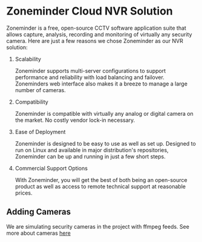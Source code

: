 # Zoneminder Cloud NVR Solution #

Zoneminder is a free, open-source CCTV software application suite that allows capture, analysis, recording and monitoring of virtually any security camera. Here are just a few reasons we chose Zoneminder as our NVR solution:

1.  Scalability

    Zoneminder supports multi-server configurations to support performance and reliability with load balancing
    and failover. Zoneminders web interface also makes it a breeze to manage a large number of cameras.

2.  Compatibility

    Zoneminder is compatible with virtually any analog or digital camera on the market. No costly
    vendor lock-in necessary.

3.  Ease of Deployment

    Zoneminder is designed to be easy to use as well as set up. Designed to run on Linux and available in
    major distribution's repositories, Zoneminder can be up and running in just a few short steps.

4.  Commercial Support Options

    With Zoneminder, you will get the best of both being an open-source product as well as access to
    remote technical support at reasonable prices.

## Adding Cameras ##

We are simulating security cameras in the project with ffmpeg feeds. See more about cameras [here](camera-deployment.md)
